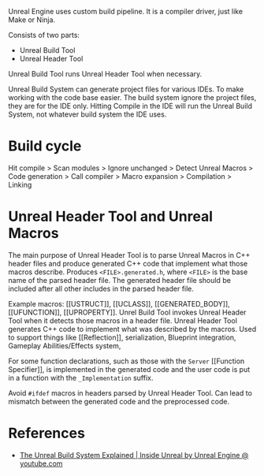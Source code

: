 Unreal Engine uses custom build pipeline.
It is a compiler driver, just like Make or Ninja.

Consists of two parts:
- Unreal Build Tool
- Unreal Header Tool

Unreal Build Tool runs Unreal Header Tool when necessary.

Unreal Build System can generate project files for various IDEs.
To make working with the code base easier.
The build system ignore the project files, they are for the IDE only.
Hitting Compile in the IDE will run the Unreal Build System, not whatever build system the IDE uses.

# Build cycle

Hit compile > Scan modules > Ignore unchanged > Detect Unreal Macros > Code generation > Call compiler > Macro expansion > Compilation > Linking


# Unreal Header Tool and Unreal Macros

The main purpose of Unreal Header Tool is to parse Unreal Macros in C++ header files and produce generated C++ code that implement what those macros describe.
Produces `<FILE>.generated.h`, where `<FILE>` is the base name of the parsed header file.
The generated header file should be included after all other includes in the parsed header file.

Example macros: [[USTRUCT]], [[UCLASS]], [[GENERATED_BODY]], [[UFUNCTION]], [[UPROPERTY]].
Unrel Build Tool invokes Unreal Header Tool when it detects those macros in a header file.
Unreal Header Tool generates C++ code to implement what was described by the macros.
Used to support things like [[Reflection]], serialization, Blueprint integration, Gameplay Abilities/Effects system,

For some function declarations, such as those with the `Server` [[Function Specifier]], is implemented in the generated code and the user code is put in a function with the `_Implementation` suffix.

Avoid `#ifdef` macros in headers parsed by Unreal Header Tool.
Can lead to mismatch between the generated code and the preprocessed code.


# References
- [The Unreal Build System Explained | Inside Unreal by Unreal Engine @ youtube.com](https://www.youtube.com/watch?v=GJZUV8homoo)

